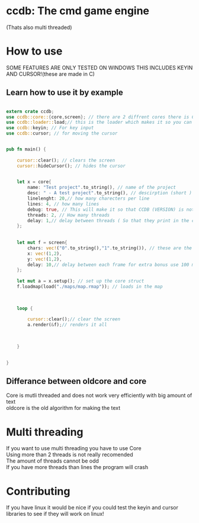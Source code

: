 # ccdb:  The cmd game engine  
(Thats also multi threaded)  

# How to use  

SOME FEATURES ARE ONLY TESTED ON WINDOWS THIS INCLUDES KEYIN AND CURSOR!(these are made in C)  


## Learn how to use it by example  

```rust

extern crate ccdb;
use ccdb::core::{core,screen}; // there are 2 diffrent cores there is Core and there is banana both work the same way when talking to them 
use ccdb::loader::load;// this is the loader which makes it so you can load a map from file
use ccdb::keyin; // For key input
use ccdb::cursor; // for moving the cursor


pub fn main() {
    
    cursor::clear(); // clears the screen
    cursor::hideCursor(); // hides the cursor
    

    let x = core{
        name: "Test project".to_string(), // name of the project 
        desc: " - A test project".to_string(), // descirption (short )
        linelenght: 20,// how many charecters per line
        lines: 4, // how many lines
        debug: true, // This will make it so that CCDB (VERSION) is not shown
        threads: 2, // How many threads 
        delay: 1,// delay between threads ( So that they print in the correct order)
    };
    
    
    let mut f = screen{
        chars: vec!("0".to_string(),"1".to_string()), // these are the different ascii "items" that get renderd X and Y are the cordinates 
        x: vec!(1,2),
        y: vec!(1,2),
        delay: 10,// delay between each frame for extra bonus use 100 ms
    };
    
    let mut a = x.setup(); // set up the core struct 
    f.loadmap(load("./maps/map.rmap")); // loads in the map

  
    
    loop {
        
        cursor::clear();// clear the screen
        a.render(&f);// renders it all
        
      

    }

  
}
```
## Differance between oldcore and core  
Core is mutli threaded and does not work very efficiently with big amount of text  
oldcore is the old algorithm for making the text   

# Multi threading  
If you want to use multi threading you have to use Core  
Using more than 2 threads is not really recomended  
The amount of threads cannot be odd  
If you have more threads than lines the program will crash  

# Contributing  
If you have linux it would be nice if you could test the keyin and cursor libraries to see if they will work on linux!  